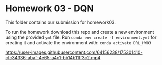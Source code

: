 # Homework 03 - DQN

This folder contains our submission for homework03. 

To run the homework download this repo and create a new environment using the provided ```yml``` file. Run ```conda env create -f environment.yml``` for creating it
and activate the environment with: ```conda activate DRL_HW03```


https://user-images.githubusercontent.com/64156238/175301410-cfc34336-abaf-4e65-a4c1-bb14b11ff3c2.mp4


